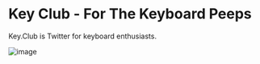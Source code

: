 # Key Club - For The Keyboard Peeps

Key.Club is Twitter for keyboard enthusiasts.

![image](https://github.com/abinjohn123/neog-assignment-5/assets/15942221/675fae6d-a709-4a4d-b573-7e21b97ccf1e)
